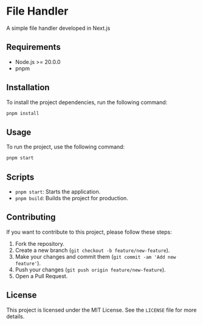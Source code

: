 # File Handler

A simple file handler developed in Next.js

## Requirements

- Node.js >= 20.0.0
- pnpm

## Installation

To install the project dependencies, run the following command:

```bash
pnpm install
```

## Usage

To run the project, use the following command:

```bash
pnpm start
```

## Scripts

- `pnpm start`: Starts the application.
- `pnpm build`: Builds the project for production.

## Contributing

If you want to contribute to this project, please follow these steps:

1. Fork the repository.
2. Create a new branch (`git checkout -b feature/new-feature`).
3. Make your changes and commit them (`git commit -am 'Add new feature'`).
4. Push your changes (`git push origin feature/new-feature`).
5. Open a Pull Request.

## License

This project is licensed under the MIT License. See the `LICENSE` file for more details.
